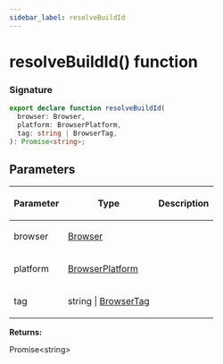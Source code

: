 ```yaml
---
sidebar_label: resolveBuildId
---
```


# resolveBuildId() function

### Signature

```typescript
export declare function resolveBuildId(
  browser: Browser,
  platform: BrowserPlatform,
  tag: string | BrowserTag,
): Promise<string>;
```

## Parameters

<table><thead><tr><th>

Parameter

</th><th>

Type

</th><th>

Description

</th></tr></thead>
<tbody><tr><td>

browser

</td><td>

[Browser](./browsers.browser.md)

</td><td>

</td></tr>
<tr><td>

platform

</td><td>

[BrowserPlatform](./browsers.browserplatform.md)

</td><td>

</td></tr>
<tr><td>

tag

</td><td>

string \| [BrowserTag](./browsers.browsertag.md)

</td><td>

</td></tr>
</tbody></table>

**Returns:**

Promise&lt;string&gt;
